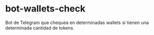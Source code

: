 # bot-wallets-check
Bot de Telegram que chequea en determinadas wallets si tienen una determinada cantidad de tokens.
